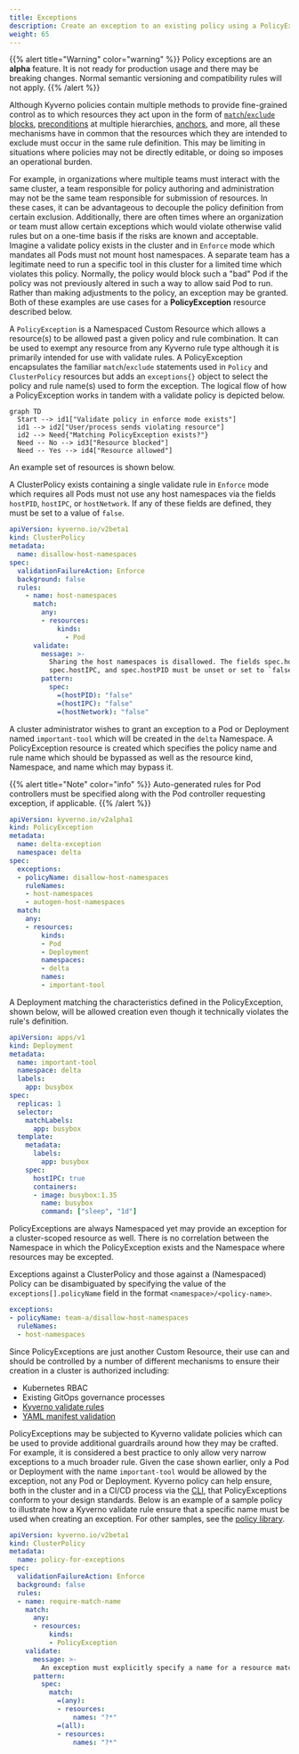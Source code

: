 ```yaml
---
title: Exceptions
description: Create an exception to an existing policy using a PolicyException. 
weight: 65
---
```


{{% alert title="Warning" color="warning" %}}
Policy exceptions are an **alpha** feature. It is not ready for production usage and there may be breaking changes. Normal semantic versioning and compatibility rules will not apply.
{{% /alert %}}

Although Kyverno policies contain multiple methods to provide fine-grained control as to which resources they act upon in the form of [`match`/`exclude` blocks](/docs/writing-policies/match-exclude/#match-statements), [preconditions](/docs/writing-policies/preconditions/) at multiple hierarchies, [anchors](/docs/writing-policies/validate/#anchors), and more, all these mechanisms have in common that the resources which they are intended to exclude must occur in the same rule definition. This may be limiting in situations where policies may not be directly editable, or doing so imposes an operational burden.

For example, in organizations where multiple teams must interact with the same cluster, a team responsible for policy authoring and administration may not be the same team responsible for submission of resources. In these cases, it can be advantageous to decouple the policy definition from certain exclusion. Additionally, there are often times where an organization or team must allow certain exceptions which would violate otherwise valid rules but on a one-time basis if the risks are known and acceptable. Imagine a validate policy exists in the cluster and in `Enforce` mode which mandates all Pods must not mount host namespaces. A separate team has a legitimate need to run a specific tool in this cluster for a limited time which violates this policy. Normally, the policy would block such a "bad" Pod if the policy was not previously altered in such a way to allow said Pod to run. Rather than making adjustments to the policy, an exception may be granted. Both of these examples are use cases for a **PolicyException** resource described below.

A `PolicyException` is a Namespaced Custom Resource which allows a resource(s) to be allowed past a given policy and rule combination. It can be used to exempt any resource from any Kyverno rule type although it is primarily intended for use with validate rules. A PolicyException encapsulates the familiar `match`/`exclude` statements used in `Policy` and `ClusterPolicy` resources but adds an `exceptions{}` object to select the policy and rule name(s) used to form the exception. The logical flow of how a PolicyException works in tandem with a validate policy is depicted below.

```mermaid
graph TD
  Start --> id1["Validate policy in enforce mode exists"]
  id1 --> id2["User/process sends violating resource"]
  id2 --> Need{"Matching PolicyException exists?"}
  Need -- No --> id3["Resource blocked"]
  Need -- Yes --> id4["Resource allowed"]
```

An example set of resources is shown below.

A ClusterPolicy exists containing a single validate rule in `Enforce` mode which requires all Pods must not use any host namespaces via the fields `hostPID`, `hostIPC`, or `hostNetwork`. If any of these fields are defined, they must be set to a value of `false`.

```yaml
apiVersion: kyverno.io/v2beta1
kind: ClusterPolicy
metadata:
  name: disallow-host-namespaces
spec:
  validationFailureAction: Enforce
  background: false
  rules:
    - name: host-namespaces
      match:
        any:
        - resources:
            kinds:
              - Pod
      validate:
        message: >-
          Sharing the host namespaces is disallowed. The fields spec.hostNetwork,
          spec.hostIPC, and spec.hostPID must be unset or set to `false`.
        pattern:
          spec:
            =(hostPID): "false"
            =(hostIPC): "false"
            =(hostNetwork): "false"
```

A cluster administrator wishes to grant an exception to a Pod or Deployment named `important-tool` which will be created in the `delta` Namespace. A PolicyException resource is created which specifies the policy name and rule name which should be bypassed as well as the resource kind, Namespace, and name which may bypass it.

{{% alert title="Note" color="info" %}}
Auto-generated rules for Pod controllers must be specified along with the Pod controller requesting exception, if applicable.
{{% /alert %}}

```yaml
apiVersion: kyverno.io/v2alpha1
kind: PolicyException
metadata:
  name: delta-exception
  namespace: delta
spec:
  exceptions:
  - policyName: disallow-host-namespaces
    ruleNames:
    - host-namespaces
    - autogen-host-namespaces
  match:
    any:
    - resources:
        kinds:
        - Pod
        - Deployment
        namespaces:
        - delta
        names:
        - important-tool
```

A Deployment matching the characteristics defined in the PolicyException, shown below, will be allowed creation even though it technically violates the rule's definition.

```yaml
apiVersion: apps/v1
kind: Deployment
metadata:
  name: important-tool
  namespace: delta
  labels:
    app: busybox
spec:
  replicas: 1
  selector:
    matchLabels:
      app: busybox
  template:
    metadata:
      labels:
        app: busybox
    spec:
      hostIPC: true
      containers:
      - image: busybox:1.35
        name: busybox
        command: ["sleep", "1d"]
```

PolicyExceptions are always Namespaced yet may provide an exception for a cluster-scoped resource as well. There is no correlation between the Namespace in which the PolicyException exists and the Namespace where resources may be excepted.

Exceptions against a ClusterPolicy and those against a (Namespaced) Policy can be disambiguated by specifying the value of the `exceptions[].policyName` field in the format `<namespace>/<policy-name>`.

```yaml
exceptions:
- policyName: team-a/disallow-host-namespaces
  ruleNames:
  - host-namespaces
```

Since PolicyExceptions are just another Custom Resource, their use can and should be controlled by a number of different mechanisms to ensure their creation in a cluster is authorized including:

* Kubernetes RBAC
* Existing GitOps governance processes
* [Kyverno validate rules](/docs/writing-policies/validate/)
* [YAML manifest validation](/docs/writing-policies/validate/#manifest-validation)

PolicyExceptions may be subjected to Kyverno validate policies which can be used to provide additional guardrails around how they may be crafted. For example, it is considered a best practice to only allow very narrow exceptions to a much broader rule. Given the case shown earlier, only a Pod or Deployment with the name `important-tool` would be allowed by the exception, not any Pod or Deployment. Kyverno policy can help ensure, both in the cluster and in a CI/CD process via the [CLI](/docs/kyverno-cli/), that PolicyExceptions conform to your design standards. Below is an example of a sample policy to illustrate how a Kyverno validate rule ensure that a specific name must be used when creating an exception. For other samples, see the [policy library](/policies).

```yaml
apiVersion: kyverno.io/v2beta1
kind: ClusterPolicy
metadata:
  name: policy-for-exceptions
spec:
  validationFailureAction: Enforce
  background: false
  rules:
  - name: require-match-name
    match:
      any:
      - resources:
          kinds:
          - PolicyException
    validate:
      message: >-
        An exception must explicitly specify a name for a resource match.
      pattern:
        spec:
          match:
            =(any):
            - resources:
                names: "?*"
            =(all):
            - resources:
                names: "?*"
```
